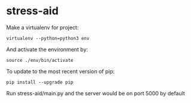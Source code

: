 # stress-aid
Make a virtualenv for project:
```
virtualenv --python=python3 env
```
And activate the environment by:
```
source ./env/bin/activate
```

To update to the most recent version of pip:
```
pip install --upgrade pip
```

Run stress-aid/main.py and the server would be on port 5000 by default
